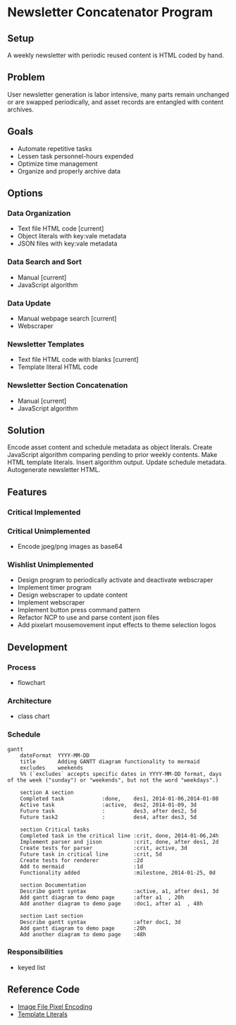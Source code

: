 # Newsletter Concatenator Program
## Setup
A weekly newsletter with periodic reused content is HTML coded by hand.
## Problem
User newsletter generation is labor intensive, many parts remain unchanged or are swapped periodically, and asset records are entangled with content archives.
## Goals
- Automate repetitive tasks
- Lessen task personnel-hours expended
- Optimize time management
- Organize and properly archive data
## Options
### Data Organization
- Text file HTML code [current]
- Object literals with key:vale metadata
- JSON files with key:vale metadata
### Data Search and Sort
- Manual [current]
- JavaScript algorithm
### Data Update
- Manual webpage search [current]
- Webscraper
### Newsletter Templates
- Text file HTML code with blanks [current]
- Template literal HTML code
### Newsletter Section Concatenation
- Manual [current]
- JavaScript algorithm
## Solution
Encode asset content and schedule metadata as object literals. Create JavaScript algorithm comparing pending to prior weekly contents. Make HTML template literals. Insert algorithm output. Update schedule metadata. Autogenerate newsletter HTML.
## Features
### Critical Implemented
### Critical Unimplemented
- Encode jpeg/png images as base64
### Wishlist Unimplemented
- Design program to periodically activate and deactivate webscraper
- Implement timer program
- Design webscraper to update content
- Implement webscraper
- Implement button press command pattern
- Refactor NCP to use and parse content json files
- Add pixelart mousemovement input effects to theme selection logos
## Development
### Process
- flowchart
### Architecture
- class chart
### Schedule
```mermaid
gantt
    dateFormat  YYYY-MM-DD
    title       Adding GANTT diagram functionality to mermaid
    excludes    weekends
    %% (`excludes` accepts specific dates in YYYY-MM-DD format, days of the week ("sunday") or "weekends", but not the word "weekdays".)

    section A section
    Completed task            :done,    des1, 2014-01-06,2014-01-08
    Active task               :active,  des2, 2014-01-09, 3d
    Future task               :         des3, after des2, 5d
    Future task2              :         des4, after des3, 5d

    section Critical tasks
    Completed task in the critical line :crit, done, 2014-01-06,24h
    Implement parser and jison          :crit, done, after des1, 2d
    Create tests for parser             :crit, active, 3d
    Future task in critical line        :crit, 5d
    Create tests for renderer           :2d
    Add to mermaid                      :1d
    Functionality added                 :milestone, 2014-01-25, 0d

    section Documentation
    Describe gantt syntax               :active, a1, after des1, 3d
    Add gantt diagram to demo page      :after a1  , 20h
    Add another diagram to demo page    :doc1, after a1  , 48h

    section Last section
    Describe gantt syntax               :after doc1, 3d
    Add gantt diagram to demo page      :20h
    Add another diagram to demo page    :48h
```
### Responsibilities
- keyed list
## Reference Code
- [Image File Pixel Encoding](https://www.youtube.com/watch?v=RCVxXgJ8xSk&t=842s)
- [Template Literals](https://www.youtube.com/watch?v=DG4obitDvUA&t=2069s)

